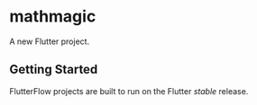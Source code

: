 # mathmagic

A new Flutter project.

## Getting Started

FlutterFlow projects are built to run on the Flutter _stable_ release.
